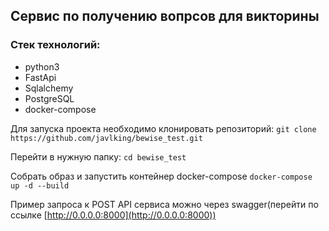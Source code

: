 ## Сервис по получению вопрсов для викторины

### Стек технологий:
- python3
- FastApi
- Sqlalchemy
- PostgreSQL
- docker-compose

Для запуска проекта необходимо клонировать репозиторий:
`git clone https://github.com/javlking/bewise_test.git`

Перейти в нужную папку:
`cd bewise_test`

Собрать образ и запустить контейнер docker-compose
`docker-compose up -d --build`

Пример запроса к POST API сервиса можно через swagger(перейти по ссылке [http://0.0.0.0:8000](http://0.0.0.0:8000))


